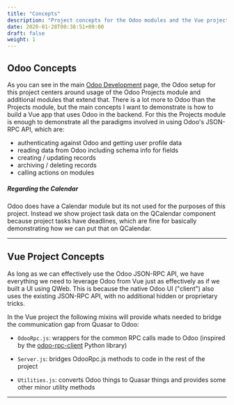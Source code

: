 ```yaml
---
title: "Concepts"
description: "Project concepts for the Odoo modules and the Vue project together"
date: 2020-01-28T00:38:51+09:00
draft: false
weight: 1
---
```


## Odoo Concepts

As you can see in the main [Odoo Development](/doc/development) page, the Odoo setup for this project centers around
usage of the Odoo Projects module and additional modules that extend that. There is a lot more to Odoo than the Projects
module, but the main concepts I want to demonstrate is how to build a Vue app that uses Odoo in the backend. For this
the Projects module is enough to demonstrate all the paradigms involved in using Odoo's JSON-RPC API, which are:

 - authenticating against Odoo and getting user profile data
 - reading data from Odoo including schema info for fields
 - creating / updating records
 - archiving / deleting records
 - calling actions on modules

##### Regarding the Calendar

Odoo does have a Calendar module but its not used for the purposes of this project. Instead we show project task data on
the QCalendar component because project tasks have deadlines, which are fine for basically demonstrating how we can put
that on QCalendar. 

---
 
## Vue Project Concepts

As long as we can effectively use the Odoo JSON-RPC API, we have everything we need to leverage Odoo from Vue just as
effectively as if we built a UI using QWeb. This is because the native Odoo UI ("client") also uses the existing
JSON-RPC API, with no additional hidden or proprietary tricks. 

In the Vue project the following mixins will provide whats needed to bridge the communication gap from Quasar to Odoo:

 - `OdooRpc.js`: wrappers for the common RPC calls made to Odoo (inspired by the [odoo-rpc-client](https://github.com/katyukha/odoo-rpc-client) Python library)
 
 - `Server.js`: bridges OdooRpc.js methods to code in the rest of the project
 
 - `Utilities.js`: converts Odoo things to Quasar things and provides some other minor utility methods

---
